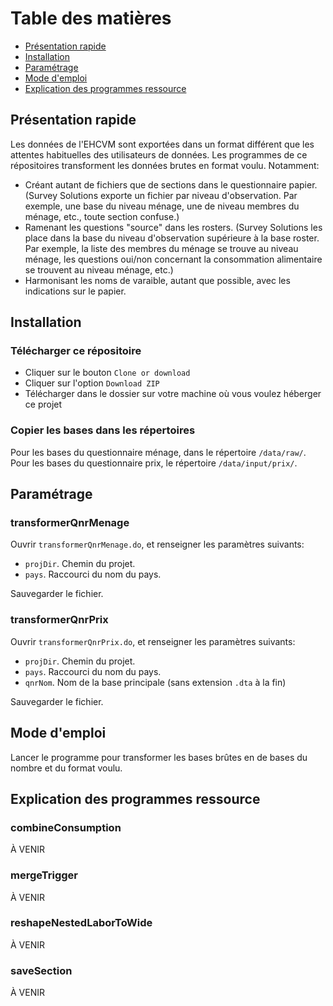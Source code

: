 # Table des matières

- [Présentation rapide](#présentation-rapide)
- [Installation](#installation)
- [Paramétrage](#paramétrage)
- [Mode d'emploi](#mode-demploi)
- [Explication des programmes ressource](#explication-des-programmes-ressource)

## Présentation rapide

Les données de l'EHCVM sont exportées dans un format différent que les attentes habituelles des utilisateurs de données. Les programmes de ce répositoires transforment les données brutes en format voulu. Notamment:

- Créant autant de fichiers que de sections dans le questionnaire papier. (Survey Solutions exporte un fichier par niveau d'observation. Par exemple, une base du niveau ménage, une de niveau membres du ménage, etc., toute section confuse.)
- Ramenant les questions "source" dans les rosters. (Survey Solutions les place dans la base du niveau d'observation supérieure à la base roster. Par exemple, la liste des membres du ménage se trouve au niveau ménage, les questions oui/non concernant la consommation alimentaire se trouvent au niveau ménage, etc.)
- Harmonisant les noms de varaible, autant que possible, avec les indications sur le papier.

## Installation

### Télécharger ce répositoire

- Cliquer sur le bouton `Clone or download`
- Cliquer sur l'option `Download ZIP`
- Télécharger dans le dossier sur votre machine où vous voulez héberger ce projet

### Copier les bases dans les répertoires

Pour les bases du questionnaire ménage, dans le répertoire `/data/raw/`.
Pour les bases du questionnaire prix, le répertoire `/data/input/prix/`.

## Paramétrage

### transformerQnrMenage

Ouvrir `transformerQnrMenage.do`, et renseigner les paramètres suivants:

- `projDir`. Chemin du projet.
- `pays`. Raccourci du nom du pays.

Sauvegarder le fichier.

### transformerQnrPrix

Ouvrir `transformerQnrPrix.do`, et renseigner les paramètres suivants:

- `projDir`. Chemin du projet.
- `pays`. Raccourci du nom du pays.
- `qnrNom`. Nom de la base principale (sans extension `.dta` à la fin)

Sauvegarder le fichier.

## Mode d'emploi

Lancer le programme pour transformer les bases brûtes en de bases du nombre et du format voulu.

## Explication des programmes ressource

### combineConsumption

À VENIR

### mergeTrigger

À VENIR

### reshapeNestedLaborToWide

À VENIR

### saveSection

À VENIR
